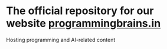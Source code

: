 # The official repository for our website [programmingbrains.in](https://www.programmingbrains.in/)
Hosting  programming and AI-related content
